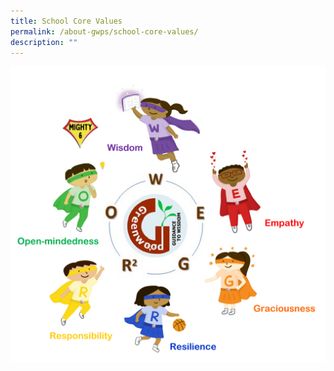 ```yaml
---
title: School Core Values
permalink: /about-gwps/school-core-values/
description: ""
---
```

![](/images/School%20Core%20Value.png)